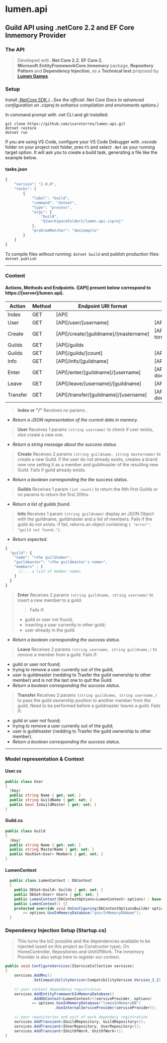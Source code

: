 ﻿# lumen.api
## Guild API using .netCore 2.2 and EF Core Inmemory Provider

### The API
> Developed with **.Net Core 2.2**, **EF Core 2**, **Microsoft.EntityFrameworkCore.Inmemory** package, **Repository Pattern** and **Dependency Injection**, as a **Technical test** proposed by **[Lumen Games](https://lumen.games/ "Lumen Games")**.

### Setup

Install [.NetCore SDK ](https://dotnet.microsoft.com/download "microsoft downloads")
_(...See the official .Net Core Docs to advanced configuration on <projectname>.csproj to enhance compilation and enviroments options.)_

In command prompt with .net CLI and git installed:
```
git clone https://github.com/icarotorres/lumen.api.git
dotnet restore
dotnet run
```
If you are using VS Code, configure your VS Code Debugger with _.vscode_ folder on your project root folder, pres `F5` and select `.Net` as your running target option. It will ask you to create a build task, generating a file like the example below.

#### tasks.json
``` js
{
    "version": "2.0.0",
    "tasks": [
        {
            "label": "build",
            "command": "dotnet",
            "type": "process",
            "args": [
                "build",
                "${workspaceFolder}/lumen.api.csproj"
            ],
            "problemMatcher": "$msCompile"
        }
    ]
}
```

To compile files without running:
`dotnet build`
and publish production files:
`dotnet publish`
___

### Content

#### Actions, Methods and Endpoints. ([API] present below correspond to https://[server]/lumen.api).
| Action | Method | Endpoint URI format | Example |
| -------| -------| --------------------------------| -------------| 
| Index | GET | [API] | |
| User | GET | [API]/user/[username] | [API]/user/icaro torres |
| Create | GET | [API]/create/[guildname]/[mastername] |[API]/create/myguild/icaro torres |
| Guilds | GET | [API]/guilds | |
| Guilds | GET | [API]/guilds/[count] | [API]/guilds/100 |
| Info | GET | [API]/info/[guildname] | [API]/info/myguild |
| Enter | GET | [API]/enter/[guildname]/[username] | [API]/enter/myguild/john doe |
| Leave | GET | [API]/leave/[username]/[guildname] | [API]/john doe/myguild |
| Transfer | GET | [API]/transfer/[guildname]/[username] | [API]/transfer/myguild/jane doe |

> **Index or "/"**
> Receives no params .
+ _Return a JSON representation of the current data in memory_.

> **User**
> Receives 1 params `(string username)` to check if user exists, else create a new one.
+ _Return a string message about the success status_.

> **Create**
> Receives 2 params `(string guildname, string mastername)` to create a new Guild.
> if the user do not already exists, creates a brand new one setting it as a member and guildmaster of the resulting new Guild.
> Fails if guild already exists.
+ _Return a boolean corresponding the the success status_.

> **Guilds**
> Receives 1 param `(int count)` to return the Nth first Guilds or no params to return the first 20ths.
+ _Return a list of guilds found_.

> **Info**
> Receives 1 param `(string guildname)` display an JSON Object with the guildname, guildmaster and a list of members.
> Fails if the guild do not exists.
> if fail, returns an object containing `{ "error":  "guild not found."}`.
+ _Return expected_.
``` js
{
  "guild": {
    "name": "<the guildname>",
    "guildmaster": "<the guildmaster's name>",
    "members" : [
      //... a list of member names
    ]
  }
}
```
> **Enter**
> Receives 2 params `(string guildname, string username)` to insert a new member to a guild.
>> Fails if: 
>+ guild or user not found;
>+ inserting a user currently in other guild;
>+ user already in the guild.
+ _Return a boolean corresponding the success status_.

> **Leave**
> Receives 2 params `(string username, string guildname,)` to remove a member from a guild.
> Fails if: 
+ guild or user not found;
+ trying to remove a user currently out of the guild;
+ user is guildmaster (nedding to Trasfer the guild ownership to other member) and is not the last one to quit the Guild.
+ _Return a boolean corresponding the success status_.

> **Transfer**
> Receives 2 params `(string guildname, string username,)` to pass the guild ownership position to another member from the guild.
> Need to be performed before a guildmaster leaves a guild.
> Fails if: 
+ guild or user not found;
+ trying to remove a user currently out of the guild;
+ user is guildmaster (nedding to Trasfer the guild ownership to other member).
+ _Return a boolean corresponding the success status_.

___
### Model representation & Context
#### User.cs
``` c#
public class User
{
  [Key]
  public string Name { get; set; }
  public string GuildName { get; set; }
  public bool IsGuildMaster { get; set; }
}
```

#### Guild.cs
``` c#
public class Guild
{
  [Key]
  public string Name { get; set; }
  public string MasterName { get; set; }
  public HashSet<User> Members { get; set; }
}
```

#### LumenContext
``` c#
  public class LumenContext : DbContext
  {
    public DbSet<Guild> Guilds { get; set; }
    public DbSet<User> Users { get; set; }
    public LumenContext(DbContextOptions<LumenContext> options) : base(options) { }
    public LumenContext() {}
    protected override void OnConfiguring(DbContextOptionsBuilder options)
        => options.UseInMemoryDatabase("yourInMemoryDbName");
  }
```

### Dependency Injection Setup (Startup.cs)
> This turns the IoC possible and the dependencies available to be injected (used on this project as Constructor type), On HomeController, Repositories and UnitOfWork.
> The Inmemory Provider is also setup here to register our context.
```c#
public void ConfigureServices(IServiceCollection services)
{
    services.AddMvc()
            .SetCompatibilityVersion(CompatibilityVersion.Version_2_2);
            
    // your context dependency registration
    services.AddEntityFrameworkInMemoryDatabase()
            .AddDbContext<LumenContext>((serviceProvider, options)
            => options.UseInMemoryDatabase("lumenInMemoryDB")
                      .UseInternalServiceProvider(serviceProvider));
    
    // your repositories and unit of work dependecy registration
    services.AddTransient<IGuildRepository, GuildRepository>(); 
    services.AddTransient<IUserRepository, UserRepository>();
    services.AddTransient<IUnitOfWork, UnitOfWork>();                             
}   
```
